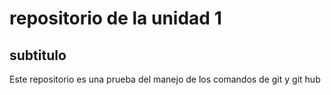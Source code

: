 # repositorio de la unidad 1 
## subtitulo
Este repositorio es una prueba del manejo de los comandos de git y git hub